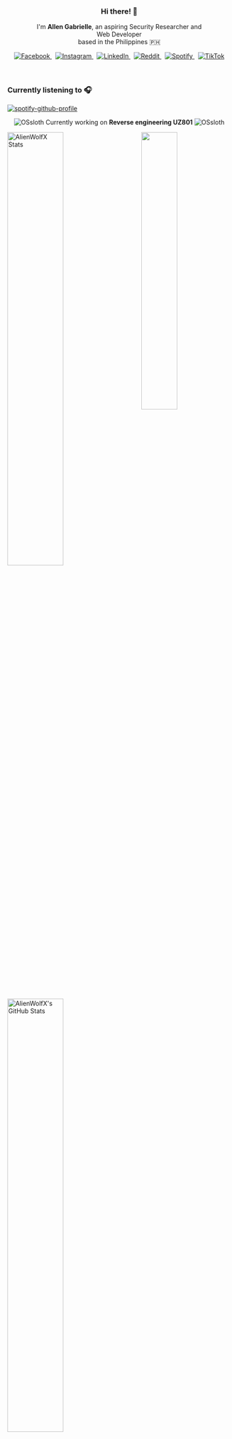 <!-- AlienWolfX -->
<div align="center">
  <!-- Profile Banner -->
<!--   <img src="assets/banner.png" alt="Banner" /> -->
  
  <!-- Introduction -->
  <div>
    <h3>Hi there! 👋</h3>
    <p>
      I'm <strong>Allen Gabrielle</strong>, an aspiring Security Researcher and<br/>
      Web Developer<br/>
      based in the Philippines 🇵🇭
    </p>
  </div>

  <!-- Social Media Badges -->
  <div>
    <a href="https://facebook.com/cruizallen">
      <img src="https://img.shields.io/badge/Facebook-%231877F2.svg?logo=Facebook&logoColor=white" alt="Facebook"/>
    </a>&nbsp;
    <a href="https://instagram.com/cruizallen">
      <img src="https://img.shields.io/badge/Instagram-%23E4405F.svg?logo=Instagram&logoColor=white" alt="Instagram"/>
    </a>&nbsp;
    <a href="https://www.linkedin.com/in/cruizallen">
      <img src="https://img.shields.io/badge/LinkedIn-0A66C2?logo=linkedin&logoColor=white" alt="LinkedIn"/>
    </a>&nbsp;
    <a href="https://www.reddit.com/user/AlienWolfX05">
      <img src="https://img.shields.io/badge/Reddit-FF4500?logo=reddit&logoColor=white" alt="Reddit"/>
    </a>&nbsp;
    <a href="https://open.spotify.com/user/eui8z7q3mzgrl6ogni10r05f6">
      <img src="https://img.shields.io/badge/Spotify-1ED760?logo=spotify&logoColor=white" alt="Spotify"/>
    </a>&nbsp;
    <a href="https://www.tiktok.com/@cruizallen">
      <img src="https://img.shields.io/badge/TikTok-black?logo=tiktok&logoColor=white" alt="TikTok"/>
    </a>
  </div>
</div>

<br />
<br />

### Currently listening to 🎧

<div align="left">

[![spotify-github-profile](https://spotify-github-profile.kittinanx.com/api/view?uid=eui8z7q3mzgrl6ogni10r05f6&cover_image=true&theme=novatorem&show_offline=true&background_color=121212&interchange=false&bar_color=fb8c00&bar_color_cover=false)](https://spotify-github-profile.kittinanx.com/api/view?uid=eui8z7q3mzgrl6ogni10r05f6&redirect=true)

</div>

<div align="center">

![OSsloth](https://git.io/OSsloth) Currently working on **Reverse engineering UZ801** ![OSsloth](https://git.io/OSsloth)

</div>

<img width="40%" align="right" src="https://i.imgur.com/L9apCTO.png"/> 

<img width="50%" src="https://gh-readme-profile.vercel.app/api?username=AlienWolfX&theme=dark&hide_border=true&icon_color=FB8C00&hide_stroke=true&title=Stats&text_color=FEFEFE&username_color=FB8C00&photo_quality=90%" alt="AlienWolfX Stats" />

<img width="50%" src="https://nirzak-streak-stats.vercel.app?user=AlienWolfX&theme=dark&hide_border=true" alt="AlienWolfX's GitHub Stats" />

<br />


[![Ashutosh's github activity graph](https://github-readme-activity-graph.vercel.app/graph?username=AlienWolfX&hide_border=true&custom_title=Activity%20Graph&line=FB8C00&color=ffffff&theme=react-dark)](https://github.com/AlienWolfX)

<div align="center">

<!--START_SECTION:waka-->
![Profile Views](http://img.shields.io/badge/Profile%20Views-59-blue)

📊 **This Week I Spent My Time On** 

```text
🕑︎ Time Zone: Asia/Manila

💬 Programming Languages: 
Python                   5 hrs 20 mins       █████████████████░░░░░░░░   67.26 % 
Blade Template           47 mins             ███░░░░░░░░░░░░░░░░░░░░░░   10.04 % 
XML                      34 mins             ██░░░░░░░░░░░░░░░░░░░░░░░   07.15 % 
Markdown                 20 mins             █░░░░░░░░░░░░░░░░░░░░░░░░   04.22 % 
Git Config               12 mins             █░░░░░░░░░░░░░░░░░░░░░░░░   02.57 % 

🔥 Editors: 
VS Code                  7 hrs 44 mins       ████████████████████████░   97.59 % 
Android Studio           11 mins             █░░░░░░░░░░░░░░░░░░░░░░░░   02.41 % 

🐱‍💻 Projects: 
HakotX-UI                4 hrs 42 mins       ███████████████░░░░░░░░░░   59.27 % 
HakotX                   1 hr 47 mins        ██████░░░░░░░░░░░░░░░░░░░   22.55 % 
ResQNet                  1 hr 15 mins        ████░░░░░░░░░░░░░░░░░░░░░   15.77 % 
Arf                      11 mins             █░░░░░░░░░░░░░░░░░░░░░░░░   02.41 % 

💻 Operating System: 
Windows                  7 hrs 56 mins       █████████████████████████   100.00 % 
```


 Last Updated on 09/06/2025 16:27:15 UTC
<!--END_SECTION:waka-->

</div>
